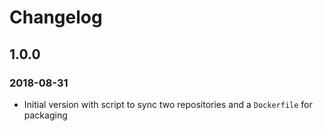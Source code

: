 # Changelog
## 1.0.0
### 2018-08-31
- Initial version with script to sync two repositories and a `Dockerfile` for packaging